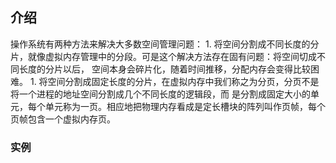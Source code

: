 ## 介绍
操作系统有两种方法来解决大多数空间管理问题：
    1. 将空间分割成不同长度的分片，就像虚拟内存管理中的分段。可是这个解决方法存在固有问题：将空间切成不同长度的分片以后，
    空间本身会碎片化，随着时间推移，分配内存会变得比较困难。
    1. 将空间分割成固定长度的分片，在虚拟内存中我们称之为分页，分页不是将一个进程的地址空间分割成几个不同长度的逻辑段，而
    是分割成固定大小的单元，每个单元称为一页。相应地把物理内存看成是定长槽块的阵列叫作页帧，每个页帧包含一个虚拟内存页。
### 实例

